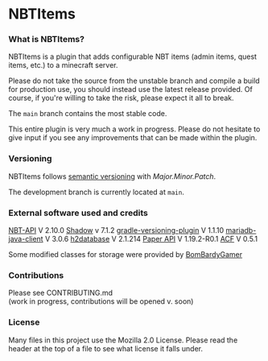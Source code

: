 # NBTItems

### What is NBTItems?

NBTItems is a plugin that adds configurable NBT items (admin items, quest items, etc.) to a minecraft server.

Please do not take the source from the unstable branch and compile a build for production use, 
you should instead use the latest release provided.
Of course, if you're willing to take the risk, please expect it all to break.

The `main` branch contains the most stable code.

This entire plugin is very much a work in progress. 
Please do not hesitate to give input if you see any improvements that can be made within the plugin.  
  
### Versioning

NBTItems follows [semantic versioning](https://semver.org/) with _Major.Minor.Patch_.

The development branch is currently located at `main`.

### External software used and credits
  
[NBT-API](https://github.com/tr7zw/Item-NBT-API) V 2.10.0 
[Shadow](https://github.com/johnrengelman/shadow) v 7.1.2
[gradle-versioning-plugin](https://github.com/Glovo/gradle-versioning-plugin) V 1.1.10
[mariadb-java-client](https://mariadb.org) V 3.0.6
[h2database]() V 2.1.214
[Paper API](https://github.com/PaperMC/Paper) V 1.19.2-R0.1
[ACF]() V 0.5.1

Some modified classes for storage were provided by [BomBardyGamer](https://github.com/bombardygamer)
  
### Contributions  
  
Please see CONTRIBUTING.md  
(work in progress, contributions will be opened v. soon)
  
### License

Many files in this project use the Mozilla 2.0 License. Please read the header at the top of a file to see what license it falls under.
